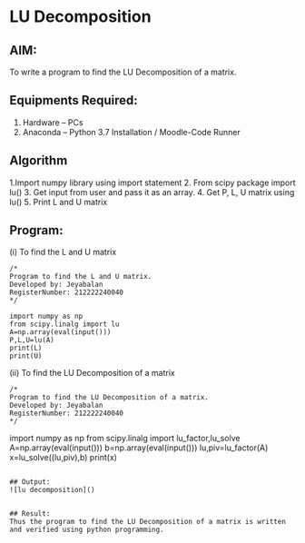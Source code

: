 # LU Decomposition 

## AIM:
To write a program to find the LU Decomposition of a matrix.

## Equipments Required:
1. Hardware – PCs
2. Anaconda – Python 3.7 Installation / Moodle-Code Runner

## Algorithm
1.Import numpy library using import statement
2. From scipy package import lu()
3. Get input from user and pass it as an array.
4. Get P, L, U matrix using lu()
5. Print L and U matrix

## Program:
(i) To find the L and U matrix
```
/*
Program to find the L and U matrix.
Developed by: Jeyabalan
RegisterNumber: 212222240040
*/
```
```
import numpy as np
from scipy.linalg import lu
A=np.array(eval(input()))
P,L,U=lu(A)
print(L)
print(U)
```
(ii) To find the LU Decomposition of a matrix
```
/*
Program to find the LU Decomposition of a matrix.
Developed by: Jeyabalan
RegisterNumber: 212222240040
*/
```
import numpy as np
from scipy.linalg import lu_factor,lu_solve
A=np.array(eval(input()))
b=np.array(eval(input()))
lu,piv=lu_factor(A)
x=lu_solve((lu,piv),b)
print(x)

```

## Output:
![lu decomposition]()


## Result:
Thus the program to find the LU Decomposition of a matrix is written and verified using python programming.

